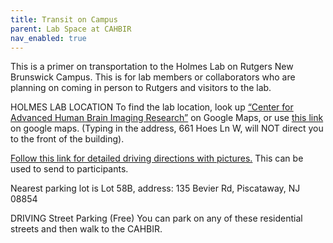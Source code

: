 ```yaml
---
title: Transit on Campus
parent: Lab Space at CAHBIR
nav_enabled: true 
---
```


This is a primer on transportation to the Holmes Lab on Rutgers New Brunswick Campus. This is for lab members or collaborators who are planning on coming in person to Rutgers and visitors to the lab. 

HOLMES LAB LOCATION
To find the lab location, look up [“Center for Advanced Human Brain Imaging Research”](https://go.rutgers.edu/map-to-CAHBIR) on Google Maps, or use [this link](https://go.rutgers.edu/map-to-CAHBIR) on google maps. (Typing in the address, 661 Hoes Ln W, will NOT direct you to the front of the building). 

[Follow this link for detailed driving directions with pictures.](https://rutgers.box.com/s/p9mfn3augublbjgxtg8ky9plrd8wuhtz) This can be used to send to participants.


Nearest parking lot is Lot 58B, address: 135 Bevier Rd, Piscataway, NJ 08854

DRIVING
Street Parking (Free)
You can park on any of these residential streets and then walk to the CAHBIR. 
